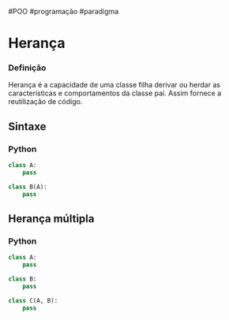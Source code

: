 #POO #programação #paradigma

# Herança

### Definição

Herança é a capacidade de uma classe filha derivar ou herdar as características e comportamentos da classe pai. Assim fornece a reutilização de código.

## Sintaxe

### Python

```python
class A:
	pass

class B(A):
	pass

```

## Herança múltipla

### Python

```python
class A:
	pass

class B:
	pass

class C(A, B):
	pass

```


























